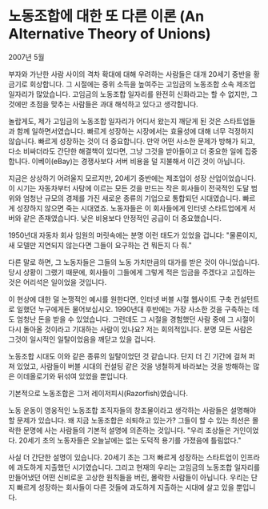 # 노동조합에 대한 또 다른 이론 (An Alternative Theory of Unions)

2007년 5월

부자와 가난한 사람 사이의 격차 확대에 대해 우려하는 사람들은 대개 20세기 중반을 황금기로 회상합니다. 그 시절에는 중위 소득을 높여주는 고임금의 노동조합 소속 제조업 일자리가 많았습니다. 고임금의 노동조합 일자리를 완전히 신화라고는 할 수 없지만, 그것에만 초점을 맞추는 사람들은 과대 해석하고 있다고 생각합니다.

놀랍게도, 제가 고임금의 노동조합 일자리가 어디서 왔는지 깨닫게 된 것은 스타트업들과 함께 일하면서였습니다. 빠르게 성장하는 시장에서는 효율성에 대해 너무 걱정하지 않습니다. 빠르게 성장하는 것이 더 중요합니다. 만약 어떤 사소한 문제가 방해가 되고, 다소 비싸더라도 간단한 해결책이 있다면, 그냥 그것을 받아들이고 더 중요한 일에 집중합니다. 이베이(eBay)는 경쟁사보다 서버 비용을 덜 지불해서 이긴 것이 아닙니다.

지금은 상상하기 어려울지 모르지만, 20세기 중반에는 제조업이 성장 산업이었습니다. 이 시기는 자동차부터 사탕에 이르는 모든 것을 만드는 작은 회사들이 전국적인 도달 범위와 엄청난 규모의 경제를 가진 새로운 종류의 기업으로 통합되던 시대였습니다. 빠르게 성장하지 않으면 죽는 시대였죠. 노동자들은 이 회사들에게 인터넷 스타트업에게 서버와 같은 존재였습니다. 낮은 비용보다 안정적인 공급이 더 중요했습니다.

1950년대 자동차 회사 임원의 머릿속에는 분명 이런 태도가 있었을 겁니다: "물론이지, 새 모델만 지연되지 않는다면 그들이 요구하는 건 뭐든지 다 줘."

다른 말로 하면, 그 노동자들은 그들의 노동 가치만큼의 대가를 받은 것이 아니었습니다. 당시 상황이 그랬기 때문에, 회사들이 그들에게 그렇게 적은 임금을 주겠다고 고집하는 것은 어리석은 일이었을 것입니다.

이 현상에 대한 덜 논쟁적인 예시를 원한다면, 인터넷 버블 시절 웹사이트 구축 컨설턴트로 일했던 누구에게든 물어보십시오. 1990년대 후반에는 가장 사소한 것을 구축하는 데도 엄청난 돈을 받을 수 있었습니다. 그런데도 그 시절을 경험했던 사람 중에 그 시절이 다시 돌아올 것이라고 기대하는 사람이 있나요? 저는 회의적입니다. 분명 모든 사람은 그것이 일시적인 일탈이었음을 깨닫고 있을 겁니다.

노동조합 시대도 이와 같은 종류의 일탈이었던 것 같습니다. 단지 더 긴 기간에 걸쳐 퍼져 있었고, 사람들이 버블 시대의 컨설팅 같은 것을 냉철하게 바라보는 것을 방해하는 많은 이데올로기와 뒤섞여 있었을 뿐입니다.

기본적으로 노동조합은 그저 레이저피시(Razorfish)였습니다.

노동 운동이 영웅적인 노동조합 조직자들의 창조물이라고 생각하는 사람들은 설명해야 할 문제가 있습니다. 왜 지금 노동조합은 쇠퇴하고 있는가? 그들이 할 수 있는 최선은 몰락한 문명에 사는 사람들의 기본적 설명에 의존하는 것입니다. "우리 조상들은 거인이었다. 20세기 초의 노동자들은 오늘날에는 없는 도덕적 용기를 가졌음에 틀림없다."

사실 더 간단한 설명이 있습니다. 20세기 초는 그저 빠르게 성장하는 스타트업이 인프라에 과도하게 지출했던 시기였습니다. 그리고 현재의 우리는 고임금의 노동조합 일자리를 만들어냈던 어떤 신비로운 고상한 원칙들을 버린, 몰락한 사람들이 아닙니다. 우리는 단지 빠르게 성장하는 회사들이 다른 것들에 과도하게 지출하는 시대에 살고 있을 뿐입니다.
